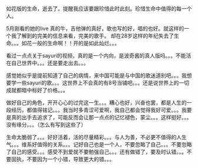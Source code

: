 如花版的生命，逝去了。提醒我应该要跟珍惜此时此刻。珍惜生命中值得的每一个人。

5月刚看的她的live 真的牛，吉他弹的真好，歌也写的好，唱的也好。就这样的一个我了解到的完美的信息来看，完美的歌手。
却在28岁这样的年纪失去了生命。。。如花一般的生命啊！！开的是如此灿烂。。。

看过一点点关于sayuri的视频，真的是一个内向，是波奇酱的真人版吗。。。不能活在自己世界中。。。还是要走出去。。。

感觉她似乎是提前知道了自己的病情，来中国可能是与中国的歌迷道别吧。。。我想要学一些sayuri的歌。。。这世界上不会真的有8号当铺吧。。。还是说世界上的一切成就都暗中标好了价格。。。

做好自己的角色，开开心心的过完这一生。。。糟心也好，兴奋也罢，都是人生的一段经历，都值得铭记。。。我当时多青涩可爱啊，我自己都会觉得我好可爱。。。我要是真的出手去追求了，可能反而会让那一点点的记忆褪色，蒙尘。。。这样挺好。。。没有缘分。。。（怎么有写到这些了）

生命太脆弱了。。。好好活着，活的尽量精彩。。。与人为善，不必更不值得的人生气。。。维系好值得的关系。。。记好自己也是一个人，不要忽略了自己。。。不要忽略了自己的感受。。。感受不到爱就不要勉强自己。。。还有做错了，要及时认错。。。不要固执，不要因为一个小错，导致更大的错。。。